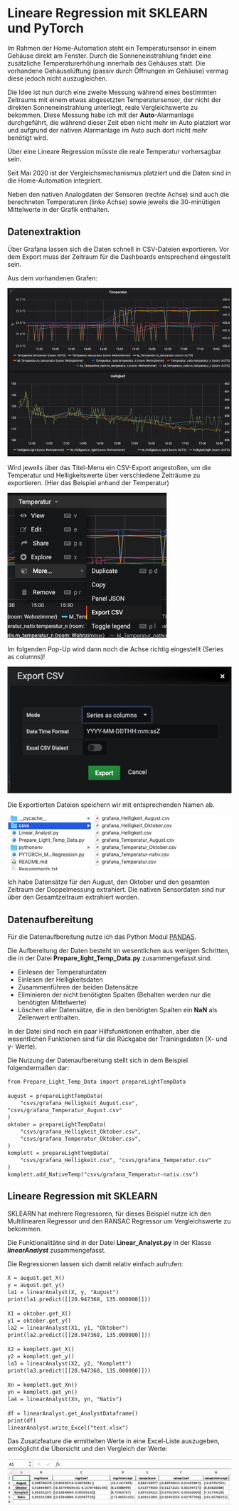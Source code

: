 # Lineare Regression mit SKLEARN und PyTorch
Im Rahmen der Home-Automation steht ein Temperatursensor in einem Gehäuse direkt am Fenster.
Durch die Sonneneinstrahlung findet eine zusätzliche Temperaturerhöhung innerhalb des Gehäuses statt. Die vorhandene Gehäuselüftung (passiv durch Öffnungen im Gehäuse) vermag diese jedoch nicht auszugleichen.

Die Idee ist nun durch eine zweite Messung während eines bestimmten Zeitraums mit einem etwas abgesetzten Temperatursensor, der nicht der direkten Sonneneinstrahlung unterliegt, reale Vergleichswerte zu bekommen.
Diese Messung habe ich mit der **Auto**-Alarmanlage durchgeführt, die während dieser Zeit eben nicht mehr im Auto platziert war und aufgrund der nativen Alarmanlage im Auto auch dort nicht mehr benötigt wird.

Über eine Lineare Regression müsste die reale Temperatur vorhersagbar sein.

Seit Mai 2020 ist der Vergleichsmechanismus platziert und die Daten sind in die Home-Automation integriert.

Neben den nativen Analogdaten der Sensoren (rechte Achse) sind auch die berechneten Temperaturen (linke Achse) sowie jeweils die 30-minütigen Mittelwerte in der Grafik enthalten.

## Datenextraktion
Über Grafana lassen sich die Daten schnell in CSV-Dateien exportieren.
Vor dem Export muss der Zeitraum für die Dashboards entsprechend eingestellt sein.

Aus dem vorhandenen Grafen:

![](screenshots/Bildschirmfoto%202020-11-02%20um%2018.25.10.png)

Wird jeweils über das Titel-Menu ein CSV-Export angestoßen, um die Temperatur und Helligkeitswerte über verschiedene Zeiträume zu exportieren. (Hier das Beispiel anhand der Temperatur)

![](screenshots/Bildschirmfoto%202020-11-02%20um%2018.26.00.png)

Im folgenden Pop-Up wird dann noch die Achse richtig eingestellt (Series as columns)!

![](screenshots/Bildschirmfoto%202020-11-02%20um%2018.26.23.png)

Die Exportierten Dateien speichern wir mit entsprechenden Namen ab. 

![](screenshots/Bildschirmfoto%202020-11-02%20um%2018.44.38.png)

Ich habe Datensätze für den August, den Oktober und den gesamten Zeitraum der Doppelmessung extrahiert. Die nativen Sensordaten sind nur über den Gesamtzeitraum extrahiert worden.

## Datenaufbereitung
Für die Datenaufbereitung nutze ich das Python Modul [PANDAS](https://pandas.pydata.org/pandas-docs/stable/reference/frame.html).

Die Aufbereitung der Daten besteht im wesentlichen aus wenigen Schritten, die in der Datei **Prepare_light_Temp_Data.py** zusammengefasst sind.

* Einlesen der Temperaturdaten
* Einlesen der Helligkeitsdaten
* Zusammenführen der beiden Datensätze
* Eliminieren der nicht benötigten Spalten (Behalten werden nur die benötigten Mittelwerte) 
* Löschen aller Datensätze, die in den benötigten Spalten ein **NaN** als Zeilenwert enthalten.

In der Datei sind noch ein paar Hilfsfunktionen enthalten, aber die wesentlichen Funktionen sind für die Rückgabe der Trainingsdaten (X- und y- Werte).

Die Nutzung der Datenaufbereitung stellt sich in dem Beispiel folgendermaßen dar:

```
from Prepare_Light_Temp_Data import prepareLightTempData

august = prepareLightTempData(
    "csvs/grafana_Helligkeit_August.csv", "csvs/grafana_Temperatur_August.csv"
)
oktober = prepareLightTempData(
    "csvs/grafana_Helligkeit_Oktober.csv",
    "csvs/grafana_Temperatur_Oktober.csv",
)
komplett = prepareLightTempData(
    "csvs/grafana_Helligkeit.csv", "csvs/grafana_Temperatur.csv"
)
komplett.add_NativeTemp("csvs/grafana_Temperatur-nativ.csv")
```

## Lineare Regression mit SKLEARN
SKLEARN hat mehrere Regressoren, für dieses Beispiel nutze ich den Multilinearen Regressor und den RANSAC Regressor um Vergleichswerte zu bekommen.

Die Funktionalitätne sind in der Datei **Linear_Analyst.py** in der Klasse ***linearAnalyst*** zusammengefasst.

Die Regressionen lassen sich damit relativ einfach aufrufen:

```
X = august.get_X()
y = august.get_y()
la1 = linearAnalyst(X, y, "August")
print(la1.predict([[20.947368, 135.000000]]))

X1 = oktober.get_X()
y1 = oktober.get_y()
la2 = linearAnalyst(X1, y1, "Oktober")
print(la2.predict([[20.947368, 135.000000]]))

X2 = komplett.get_X()
y2 = komplett.get_y()
la3 = linearAnalyst(X2, y2, "Komplett")
print(la3.predict([[20.947368, 135.000000]]))

Xn = komplett.get_Xn()
yn = komplett.get_yn()
la4 = linearAnalyst(Xn, yn, "Nativ")

df = linearAnalyst.get_AnalystDataframe()
print(df)
linearAnalyst.write_Excel("test.xlsx")
```

Das Zusatzfeature die ermittelten Werte in eine Excel-Liste auszugeben, ermöglicht die Übersicht und den Vergleich der Werte:

![](screenshots/Bildschirmfoto%202020-11-02%20um%2019.09.36.png)